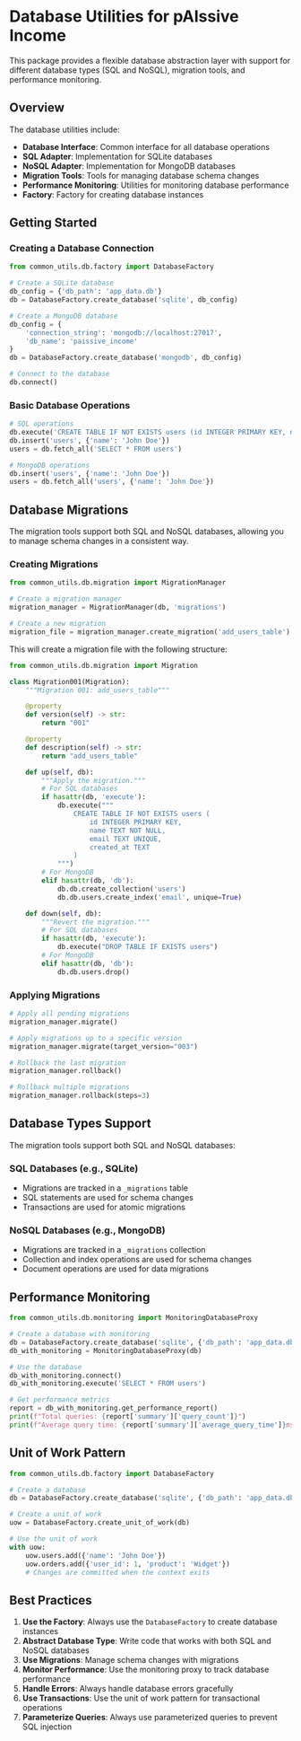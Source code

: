 # Database Utilities for pAIssive Income

This package provides a flexible database abstraction layer with support for different database types (SQL and NoSQL), migration tools, and performance monitoring.

## Overview

The database utilities include:

- **Database Interface**: Common interface for all database operations
- **SQL Adapter**: Implementation for SQLite databases
- **NoSQL Adapter**: Implementation for MongoDB databases
- **Migration Tools**: Tools for managing database schema changes
- **Performance Monitoring**: Utilities for monitoring database performance
- **Factory**: Factory for creating database instances

## Getting Started

### Creating a Database Connection

```python
from common_utils.db.factory import DatabaseFactory

# Create a SQLite database
db_config = {'db_path': 'app_data.db'}
db = DatabaseFactory.create_database('sqlite', db_config)

# Create a MongoDB database
db_config = {
    'connection_string': 'mongodb://localhost:27017',
    'db_name': 'paissive_income'
}
db = DatabaseFactory.create_database('mongodb', db_config)

# Connect to the database
db.connect()
```

### Basic Database Operations

```python
# SQL operations
db.execute('CREATE TABLE IF NOT EXISTS users (id INTEGER PRIMARY KEY, name TEXT)')
db.insert('users', {'name': 'John Doe'})
users = db.fetch_all('SELECT * FROM users')

# MongoDB operations
db.insert('users', {'name': 'John Doe'})
users = db.fetch_all('users', {'name': 'John Doe'})
```

## Database Migrations

The migration tools support both SQL and NoSQL databases, allowing you to manage schema changes in a consistent way.

### Creating Migrations

```python
from common_utils.db.migration import MigrationManager

# Create a migration manager
migration_manager = MigrationManager(db, 'migrations')

# Create a new migration
migration_file = migration_manager.create_migration('add_users_table')
```

This will create a migration file with the following structure:

```python
from common_utils.db.migration import Migration

class Migration001(Migration):
    """Migration 001: add_users_table"""

    @property
    def version(self) -> str:
        return "001"

    @property
    def description(self) -> str:
        return "add_users_table"

    def up(self, db):
        """Apply the migration."""
        # For SQL databases
        if hasattr(db, 'execute'):
            db.execute("""
                CREATE TABLE IF NOT EXISTS users (
                    id INTEGER PRIMARY KEY,
                    name TEXT NOT NULL,
                    email TEXT UNIQUE,
                    created_at TEXT
                )
            """)
        # For MongoDB
        elif hasattr(db, 'db'):
            db.db.create_collection('users')
            db.db.users.create_index('email', unique=True)

    def down(self, db):
        """Revert the migration."""
        # For SQL databases
        if hasattr(db, 'execute'):
            db.execute("DROP TABLE IF EXISTS users")
        # For MongoDB
        elif hasattr(db, 'db'):
            db.db.users.drop()
```

### Applying Migrations

```python
# Apply all pending migrations
migration_manager.migrate()

# Apply migrations up to a specific version
migration_manager.migrate(target_version="003")

# Rollback the last migration
migration_manager.rollback()

# Rollback multiple migrations
migration_manager.rollback(steps=3)
```

## Database Types Support

The migration tools support both SQL and NoSQL databases:

### SQL Databases (e.g., SQLite)

- Migrations are tracked in a `_migrations` table
- SQL statements are used for schema changes
- Transactions are used for atomic migrations

### NoSQL Databases (e.g., MongoDB)

- Migrations are tracked in a `_migrations` collection
- Collection and index operations are used for schema changes
- Document operations are used for data migrations

## Performance Monitoring

```python
from common_utils.db.monitoring import MonitoringDatabaseProxy

# Create a database with monitoring
db = DatabaseFactory.create_database('sqlite', {'db_path': 'app_data.db'})
db_with_monitoring = MonitoringDatabaseProxy(db)

# Use the database
db_with_monitoring.connect()
db_with_monitoring.execute('SELECT * FROM users')

# Get performance metrics
report = db_with_monitoring.get_performance_report()
print(f"Total queries: {report['summary']['query_count']}")
print(f"Average query time: {report['summary']['average_query_time']}ms")
```

## Unit of Work Pattern

```python
from common_utils.db.factory import DatabaseFactory

# Create a database
db = DatabaseFactory.create_database('sqlite', {'db_path': 'app_data.db'})

# Create a unit of work
uow = DatabaseFactory.create_unit_of_work(db)

# Use the unit of work
with uow:
    uow.users.add({'name': 'John Doe'})
    uow.orders.add({'user_id': 1, 'product': 'Widget'})
    # Changes are committed when the context exits
```

## Best Practices

1. **Use the Factory**: Always use the `DatabaseFactory` to create database instances
2. **Abstract Database Type**: Write code that works with both SQL and NoSQL databases
3. **Use Migrations**: Manage schema changes with migrations
4. **Monitor Performance**: Use the monitoring proxy to track database performance
5. **Handle Errors**: Always handle database errors gracefully
6. **Use Transactions**: Use the unit of work pattern for transactional operations
7. **Parameterize Queries**: Always use parameterized queries to prevent SQL injection
